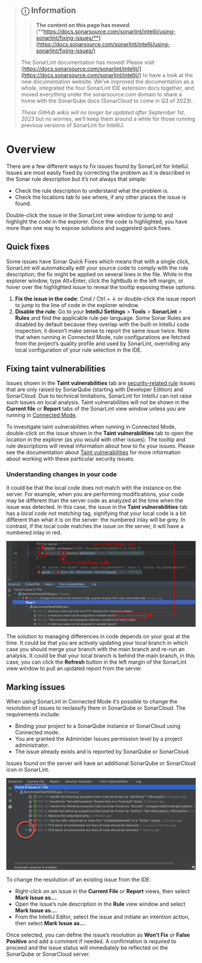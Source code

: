 > ## ⓘ **Information**
>
>>**The content on this page has moved**: [**https://docs.sonarsource.com/sonarlint/intellij/using-sonarlint/fixing-issues/**](https://docs.sonarsource.com/sonarlint/intellij/using-sonarlint/fixing-issues/) 
>
>The SonarLint documentation has moved! Please visit [https://docs.sonarsource.com/sonarlint/intellij/](https://docs.sonarsource.com/sonarlint/intellij/) to have a look at the new documentation website. We’ve improved the documentation as a whole, integrated the four SonarLint IDE extension docs together, and moved everything under the sonarsource.com domain to share a home with the SonarQube docs (SonarCloud to come in Q3 of 2023).
>
>*These GitHub wikis will no longer be updated after September 1st, 2023* but no worries, we’ll keep them around a while for those running previous versions of SonarLint for IntelliJ.
>

# Overview

There are a few different ways to fix issues found by SonarLint for IntelliJ. Issues are most easily fixed by correcting the problem as it is described in the Sonar rule description but it’s not always that simple:

* Check the rule description to understand what the problem is.
* Check the locations tab to see where, if any other places the issue is found.

Double-click the issue in the SonarLint view window to jump to and highlight the code in the explorer. Once the code is highlighted, you have more than one way to expose solutions and suggested quick fixes.

## Quick fixes

Some issues have Sonar Quick Fixes which means that with a single click, SonarLint will automatically edit your source code to comply with the rule description; the fix might be applied on several lines in the file. While in the explorer window, type Alt+Enter, click the lightbulb in the left margin, or hover over the highlighted issue to reveal the tooltip exposing these options: 

1. **Fix the issue in the code**: Cmd / Ctrl + ↓ or double-click the issue report to jump to the line of code in the explorer window. 
2. **Disable the rule**: Go to your **IntelliJ Settings** > **Tools** > **SonarLint** > **Rules** and find the applicable rule per language. Some Sonar Rules are disabled by default because they overlap with the built-in IntelliJ code inspection; it doesn’t make sense to report the same issue twice. Note that when running in Connected Mode, rule configurations are fetched from the project’s quality profile and used by SonarLint, overriding any local configuration of your rule selection in the IDE.

## Fixing taint vulnerabilities

Issues shown in the **Taint vulnerabilities** tab are [security-related rule](https://docs.sonarqube.org/latest/user-guide/security-rules/) issues that are only raised by SonarQube (starting with Developer Edition) and SonarCloud. Due to technical limitations, SonarLint for IntelliJ can not raise such issues on local analysis. Taint vulnerabilities will not be shown in the **Current file** or **Report** tabs of the SonarLint view window unless you are running in [Connected Mode](https://github.com/SonarSource/sonarlint-intellij/wiki/Bind-to-SonarQube-or-SonarCloud). 

To investigate taint vulnerabilities when running in Connected Mode, double-click on the issue shown in the **Taint vulnerabilities** tab to open the location in the explorer (as you would with other issues). The tooltip and rule descriptions will reveal information about how to fix your issues. Please see the documentation about [Taint vulnerabilities](https://github.com/SonarSource/sonarlint-intellij/wiki/Taint-Vulnerabilities) for more information about working with these particular security issues.

### Understanding changes in your code

It could be that the local code does not match with the instance on the server. For example, when you are performing modifications, your code may be different than the server code as analyzed at the time when the issue was detected. In this case, the issue in the **Taint vulnerabilities** tab has a _local code not matching_ tag, signifying that your local code is a bit different than what it is on the server: the numbered inlay will be grey. In contrast, if the local code matches the issue on the server, it will have a numbered inlay in red.

<img src='images/fixing-issues/location-inlay-tags.png' alt='Understand Matching Code' width='800'/>

The solution to managing differences in code depends on your goal at the time. It could be that you are actively updating your local branch in which case you should merge your branch with the main branch and re-run an analysis. It could be that your local branch is behind the main branch, in this case, you can click the **Refresh** button in the left margin of the SonarLint view window to pull an updated report from the server.

## Marking issues

When using SonarLint in Connected Mode it’s possible to change the resolution of issues to reclassify them in SonarQube or SonarCloud. The requirements include: 

* Binding your project to a SonarQube instance or SonarCloud using Connected mode.
* You are granted the Administer Issues permission level by a project administrator.
* The issue already exists and is reported by SonarQube or SonarCloud.

Issues found on the server will have an additional SonarQube or SonarCloud icon in SonarLint.

<img src='images/fixing-issues/marking-issues-sonarqube-icon.png' alt='Issues found in SonarQube' width='600'/>

To change the resolution of an existing issue from the IDE:

* Right-click on an issue in the **Current File** or **Report** views, then select **Mark Issue as...**.
* Open the issue’s rule description in the **Rule** view window and select **Mark Issue as...**.
* From the IntelliJ Editor, select the issue and initiate an intention action, then select **Mark Issue as...**.

Once selected, you can define the issue’s resolution as **Won’t Fix** or **False Positive** and add a comment if needed. A confirmation is required to proceed and the issue status will immediately be reflected on the SonarQube or SonarCloud server.
